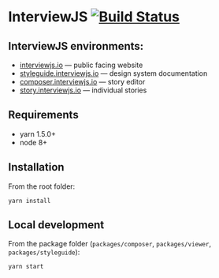 # InterviewJS [![Build Status](https://travis-ci.org/AJInteractive/InterviewJS.svg?branch=master)](https://travis-ci.org/AJInteractive/InterviewJS)

## InterviewJS environments:

* [interviewjs.io](interviewjs.io) — public facing website
* [styleguide.interviewjs.io](styleguide.interviewjs.io) — design system documentation
* [composer.interviewjs.io](composer.interviewjs.io) — story editor
* [story.interviewjs.io](story.interviewjs.io) — individual stories

## Requirements

* yarn 1.5.0+
* node 8+

## Installation

From the root folder:

```
yarn install
```

## Local development

From the package folder (`packages/composer`, `packages/viewer`, `packages/styleguide`):

```
yarn start
```
